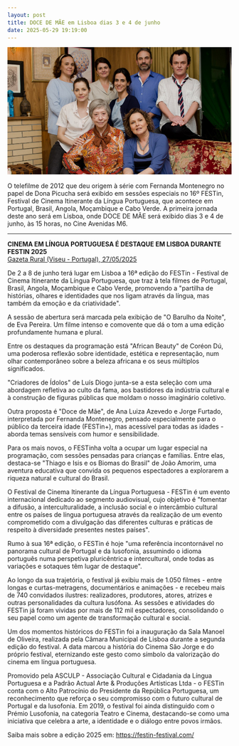 ```yaml
---
layout: post
title: DOCE DE MÃE em Lisboa dias 3 e 4 de junho
date: 2025-05-29 19:19:00
---
```

![](/uploads/ddm-familia.jpg)

O telefilme de 2012 que deu origem à série com Fernanda Montenegro no papel de Dona Picucha será exibido em sessões especiais no 16º FESTin, Festival de Cinema Itinerante da Língua Portuguesa, que acontece em Portugal, Brasil, Angola, Moçambique e Cabo Verde. A primeira jornada deste ano será em Lisboa, onde DOCE DE MÃE será exibido dias 3 e 4 de junho, às 15 horas, no Cine Avenidas M6.

- - -

**CINEMA EM LÍNGUA PORTUGUESA É DESTAQUE EM LISBOA DURANTE FESTIN 2025**\
[Gazeta Rural (Viseu - Portugal), 27/05/2025](https://gazetarural.com/cinema-em-lingua-portuguesa-e-destaque-em-lisboa-durante-festin-2025/)

[](https://gazetarural.com/cinema-em-lingua-portuguesa-e-destaque-em-lisboa-durante-festin-2025/)De 2 a 8 de junho terá lugar em Lisboa a 16ª edição do FESTin - Festival de Cinema Itinerante da Língua Portuguesa, que traz à tela filmes de Portugal, Brasil, Angola, Moçambique e Cabo Verde, promovendo a "partilha de histórias, olhares e identidades que nos ligam através da língua, mas também da emoção e da criatividade".

A sessão de abertura será marcada pela exibição de "O Barulho da Noite", de Eva Pereira. Um filme intenso e comovente que dá o tom a uma edição profundamente humana e plural.

Entre os destaques da programação está "African Beauty" de Coréon Dú, uma poderosa reflexão sobre identidade, estética e representação, num olhar contemporâneo sobre a beleza africana e os seus múltiplos significados.

"Criadores de Ídolos" de Luís Diogo junta-se a esta seleção com uma abordagem refletiva ao culto da fama, aos bastidores da indústria cultural e à construção de figuras públicas que moldam o nosso imaginário coletivo.

Outra proposta é "Doce de Mãe", de Ana Luiza Azevedo e Jorge Furtado, interpretada por Fernanda Montenegro, pensado especialmente para o público da terceira idade (FESTin+), mas acessível para todas as idades - aborda temas sensíveis com humor e sensibilidade.

Para os mais novos, o FESTinha volta a ocupar um lugar especial na programação, com sessões pensadas para crianças e famílias. Entre elas, destaca-se "Thiago e Isis e os Biomas do Brasil" de João Amorim, uma aventura educativa que convida os pequenos espectadores a explorarem a riqueza natural e cultural do Brasil.

O Festival de Cinema Itinerante da Língua Portuguesa - FESTin é um evento internacional dedicado ao segmento audiovisual, cujo objetivo é "fomentar a difusão, a interculturalidade, a inclusão social e o intercâmbio cultural entre os países de língua portuguesa através da realização de um evento comprometido com a divulgação das diferentes culturas e práticas de respeito à diversidade presentes nestes países".

Rumo à sua 16ª edição, o FESTin é hoje "uma referência incontornável no panorama cultural de Portugal e da lusofonia, assumindo o idioma português numa perspetiva pluricêntrica e intercultural, onde todas as variações e sotaques têm lugar de destaque".

Ao longo da sua trajetória, o festival já exibiu mais de 1.050 filmes - entre longas e curtas-metragens, documentários e animações - e recebeu mais de 740 convidados ilustres: realizadores, produtores, atores, atrizes e outras personalidades da cultura lusófona. As sessões e atividades do FESTin já foram vividas por mais de 112 mil espectadores, consolidando o seu papel como um agente de transformação cultural e social.

Um dos momentos históricos do FESTin foi a inauguração da Sala Manoel de Oliveira, realizada pela Câmara Municipal de Lisboa durante a segunda edição do festival. A data marcou a história do Cinema São Jorge e do próprio festival, eternizando este gesto como símbolo da valorização do cinema em língua portuguesa.

Promovido pela ASCULP - Associação Cultural e Cidadania da Língua Portuguesa e a Padrão Actual Arte & Produções Artísticas Ltda - o FESTin conta com o Alto Patrocínio do Presidente da República Portuguesa, um reconhecimento que reforça o seu compromisso com o futuro cultural de Portugal e da lusofonia. Em 2019, o festival foi ainda distinguido com o Prémio Lusofonia, na categoria Teatro e Cinema, destacando-se como uma iniciativa que celebra a arte, a identidade e o diálogo entre povos irmãos.

Saiba mais sobre a edição 2025 em:
<https://festin-festival.com/>
